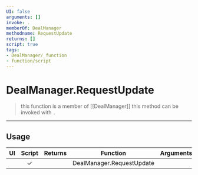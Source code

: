 ```yaml
---
UI: false
arguments: []
invoke: .
memberOf: DealManager
methodname: RequestUpdate
returns: []
script: true
tags:
- DealManager/_function
- function/script
---
```

# DealManager.RequestUpdate
> this function is a member of [[DealManager]]
> this method can be invoked with `.`
-----
## Usage
|  UI | Script | Returns | Function | Arguments |
|:---:|:------:|-------:|:--------:|:---------|
| |✓||DealManager.RequestUpdate||

